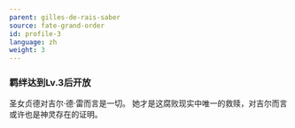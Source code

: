 ```yaml
---
parent: gilles-de-rais-saber
source: fate-grand-order
id: profile-3
language: zh
weight: 3
---
```


### 羁绊达到Lv.3后开放

圣女贞德对吉尔·德·雷而言是一切。
她才是这腐败现实中唯一的救赎，对吉尔而言或许也是神灵存在的证明。
